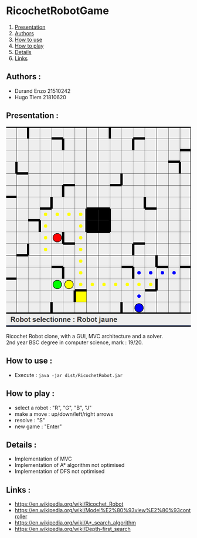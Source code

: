 # RicochetRobotGame

1. [Presentation](#presentation-)
2. [Authors](#authors-)
3. [How to use](#how-to-use-)
4. [How to play](#how-to-play-)
5. [Details](#details-)
6. [Links](#links-)

## Authors :

- Durand Enzo 21510242
- Hugo Tiem 21810620

## Presentation :

<p align="center"><img src="img.png"></p>

Ricochet Robot clone, with a GUI, MVC architecture and a solver.<br>
2nd year BSC degree in computer science, mark : 19/20.

## How to use :

- Execute : ``java -jar dist/RicochetRobot.jar``

## How to play :

- select a robot : "R", "G", "B", "J"
- make a move : up/down/left/right arrows
- resolve : "S"
- new game : "Enter"

## Details :

- Implementation of MVC
- Implementation of A* algorithm not optimised
- Implementation of DFS not optimised

## Links :

- https://en.wikipedia.org/wiki/Ricochet_Robot
- https://en.wikipedia.org/wiki/Model%E2%80%93view%E2%80%93controller
- https://en.wikipedia.org/wiki/A*_search_algorithm
- https://en.wikipedia.org/wiki/Depth-first_search
